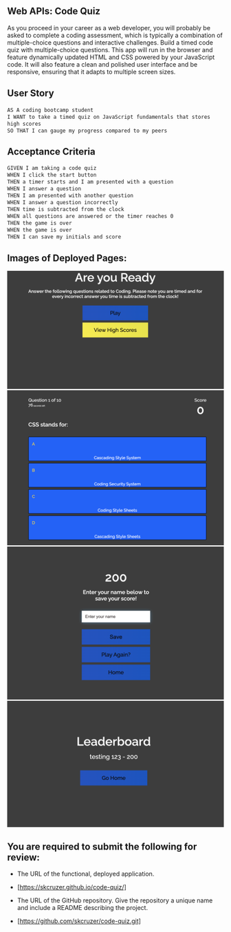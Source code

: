## Web APIs: Code Quiz

As you proceed in your career as a web developer, you will probably be asked to complete a coding assessment, which is typically a combination of multiple-choice questions and interactive challenges. Build a timed code quiz with multiple-choice questions. This app will run in the browser and feature dynamically updated HTML and CSS powered by your JavaScript code. It will also feature a clean and polished user interface and be responsive, ensuring that it adapts to multiple screen sizes.

## User Story

```
AS A coding bootcamp student
I WANT to take a timed quiz on JavaScript fundamentals that stores high scores
SO THAT I can gauge my progress compared to my peers
```

## Acceptance Criteria

```
GIVEN I am taking a code quiz
WHEN I click the start button
THEN a timer starts and I am presented with a question
WHEN I answer a question
THEN I am presented with another question
WHEN I answer a question incorrectly
THEN time is subtracted from the clock
WHEN all questions are answered or the timer reaches 0
THEN the game is over
WHEN the game is over
THEN I can save my initials and score
```

## Images of Deployed Pages:

![frontPage](./Images/startPage.png)
![gamePage](./Images/gamePage.png)
![endPage](./Images/endPage.png)
![highScoresPage](./Images/highScoresPage.png)

## You are required to submit the following for review:

* The URL of the functional, deployed application.
* [https://skcruzer.github.io/code-quiz/]

* The URL of the GitHub repository. Give the repository a unique name and include a README describing the project.
* [https://github.com/skcruzer/code-quiz.git]

